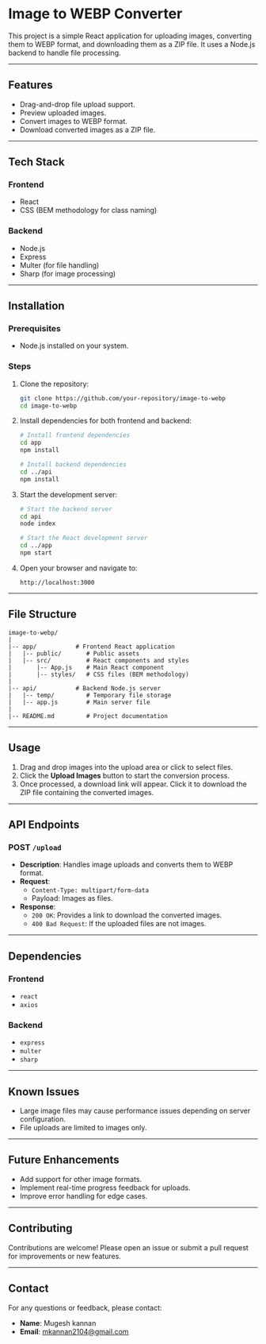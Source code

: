 # Image to WEBP Converter

This project is a simple React application for uploading images, converting them to WEBP format, and downloading them as a ZIP file. It uses a Node.js backend to handle file processing.

---

## Features

- Drag-and-drop file upload support.
- Preview uploaded images.
- Convert images to WEBP format.
- Download converted images as a ZIP file.

---

## Tech Stack

### Frontend

- React
- CSS (BEM methodology for class naming)

### Backend

- Node.js
- Express
- Multer (for file handling)
- Sharp (for image processing)

---

## Installation

### Prerequisites

- Node.js installed on your system.

### Steps

1. Clone the repository:

   ```bash
   git clone https://github.com/your-repository/image-to-webp
   cd image-to-webp
   ```

2. Install dependencies for both frontend and backend:

   ```bash
   # Install frontend dependencies
   cd app
   npm install

   # Install backend dependencies
   cd ../api
   npm install
   ```

3. Start the development server:

   ```bash
   # Start the backend server
   cd api
   node index

   # Start the React development server
   cd ../app
   npm start
   ```

4. Open your browser and navigate to:

   ```
   http://localhost:3000
   ```

---

## File Structure

```
image-to-webp/
|
|-- app/           # Frontend React application
|   |-- public/       # Public assets
|   |-- src/          # React components and styles
|       |-- App.js    # Main React component
|       |-- styles/   # CSS files (BEM methodology)
|
|-- api/           # Backend Node.js server
|   |-- temp/         # Temporary file storage
|   |-- app.js        # Main server file
|
|-- README.md         # Project documentation
```

---

## Usage

1. Drag and drop images into the upload area or click to select files.
2. Click the **Upload Images** button to start the conversion process.
3. Once processed, a download link will appear. Click it to download the ZIP file containing the converted images.

---

## API Endpoints

### POST `/upload`

- **Description**: Handles image uploads and converts them to WEBP format.
- **Request**:
  - `Content-Type: multipart/form-data`
  - Payload: Images as files.
- **Response**:
  - `200 OK`: Provides a link to download the converted images.
  - `400 Bad Request`: If the uploaded files are not images.

---

## Dependencies

### Frontend

- `react`
- `axios`

### Backend

- `express`
- `multer`
- `sharp`

---

## Known Issues

- Large image files may cause performance issues depending on server configuration.
- File uploads are limited to images only.

---

## Future Enhancements

- Add support for other image formats.
- Implement real-time progress feedback for uploads.
- Improve error handling for edge cases.

---


## Contributing

Contributions are welcome! Please open an issue or submit a pull request for improvements or new features.

---

## Contact

For any questions or feedback, please contact:

- **Name**: Mugesh kannan
- **Email**: [mkannan2104@gmail.com](mailto\:mkannan2104@gmail.com)

